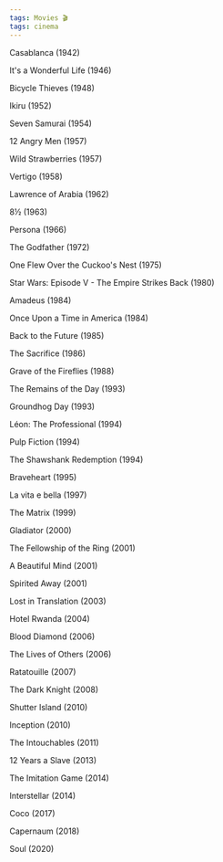 ```yaml
---
tags: Movies 🎬
tags: cinema
---
```



Casablanca (1942)

It's a Wonderful Life (1946)

Bicycle Thieves (1948)

Ikiru (1952)

Seven Samurai (1954)

12 Angry Men (1957)

Wild Strawberries (1957)

Vertigo (1958)

Lawrence of Arabia (1962)

8½ (1963)

Persona (1966)

The Godfather (1972)

One Flew Over the Cuckoo's Nest (1975)

Star Wars: Episode V - The Empire Strikes Back (1980)

Amadeus (1984)

Once Upon a Time in America (1984)

Back to the Future (1985)

The Sacrifice (1986) 

Grave of the Fireflies (1988)

The Remains of the Day (1993)

Groundhog Day (1993)

Léon: The Professional (1994)

Pulp Fiction (1994)

The Shawshank Redemption (1994)

Braveheart (1995)

La vita e bella (1997)

The Matrix (1999)

Gladiator (2000)

The Fellowship of the Ring (2001)

A Beautiful Mind (2001)

Spirited Away (2001)

Lost in Translation (2003) 

Hotel Rwanda (2004)

Blood Diamond (2006)

The Lives of Others (2006)

Ratatouille (2007)

The Dark Knight (2008)

Shutter Island (2010)

Inception (2010)

The Intouchables (2011)

12 Years a Slave (2013)

The Imitation Game (2014)

Interstellar (2014)

Coco (2017)

Capernaum (2018)

Soul (2020)